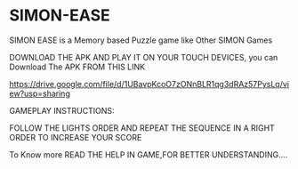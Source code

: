 # SIMON-EASE

SIMON EASE is a Memory based Puzzle game like Other SIMON Games

DOWNLOAD THE APK AND PLAY IT ON YOUR TOUCH DEVICES, you can Download The APK FROM THIS LINK

https://drive.google.com/file/d/1UBavpKcoO7zONnBLR1qg3dRAz57PysLq/view?usp=sharing

GAMEPLAY INSTRUCTIONS:

FOLLOW THE LIGHTS ORDER AND REPEAT THE SEQUENCE IN A RIGHT ORDER TO INCREASE YOUR SCORE

To Know more READ THE HELP IN GAME,FOR BETTER UNDERSTANDING....
